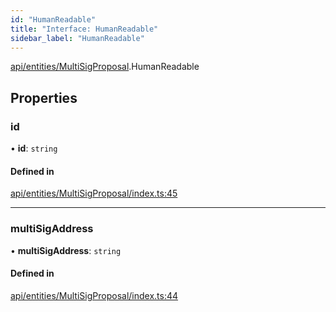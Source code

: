 ```yaml
---
id: "HumanReadable"
title: "Interface: HumanReadable"
sidebar_label: "HumanReadable"
---
```


[api/entities/MultiSigProposal](../../../../../modules/API/Entities/MultiSigProposal/MultiSigProposal.md).HumanReadable

## Properties

### id

• **id**: `string`

#### Defined in

[api/entities/MultiSigProposal/index.ts:45](https://github.com/PolymeshAssociation/polymesh-sdk/blob/654b99c8d/src/api/entities/MultiSigProposal/index.ts#L45)

___

### multiSigAddress

• **multiSigAddress**: `string`

#### Defined in

[api/entities/MultiSigProposal/index.ts:44](https://github.com/PolymeshAssociation/polymesh-sdk/blob/654b99c8d/src/api/entities/MultiSigProposal/index.ts#L44)
